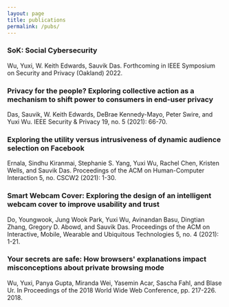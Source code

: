 ```yaml
---
layout: page
title: publications
permalink: /pubs/
---
```


### SoK: Social Cybersecurity
Wu, Yuxi, W. Keith Edwards, Sauvik Das.  Forthcoming in IEEE Symposium on Security and Privacy (Oakland) 2022.

### Privacy for the people? Exploring collective action as a mechanism to shift power to consumers in end-user privacy
Das, Sauvik, W. Keith Edwards, DeBrae Kennedy-Mayo, Peter Swire, and Yuxi Wu. IEEE Security & Privacy 19, no. 5 (2021): 66-70.

### Exploring the utility versus intrusiveness of dynamic audience selection on Facebook
Ernala, Sindhu Kiranmai, Stephanie S. Yang, Yuxi Wu, Rachel Chen, Kristen Wells, and Sauvik Das. Proceedings of the ACM on Human-Computer Interaction 5, no. CSCW2 (2021): 1-30.

### Smart Webcam Cover: Exploring the design of an intelligent webcam cover to improve usability and trust
Do, Youngwook, Jung Wook Park, Yuxi Wu, Avinandan Basu, Dingtian Zhang, Gregory D. Abowd, and Sauvik Das.  Proceedings of the ACM on Interactive, Mobile, Wearable and Ubiquitous Technologies 5, no. 4 (2021): 1-21.

### Your secrets are safe: How browsers' explanations impact misconceptions about private browsing mode
Wu, Yuxi, Panya Gupta, Miranda Wei, Yasemin Acar, Sascha Fahl, and Blase Ur.  In Proceedings of the 2018 World Wide Web Conference, pp. 217-226. 2018.
